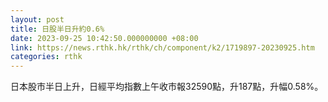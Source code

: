 ```yaml
---
layout: post
title: 日股半日升約0.6%
date: 2023-09-25 10:42:50.000000000 +08:00
link: https://news.rthk.hk/rthk/ch/component/k2/1719897-20230925.htm
categories: rthk
---
```


日本股市半日上升，日經平均指數上午收市報32590點，升187點，升幅0.58%。
